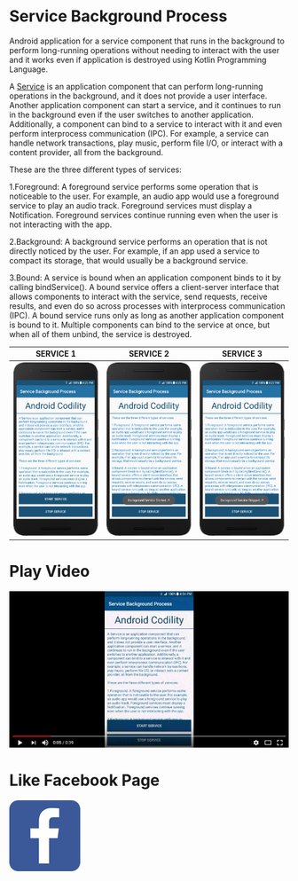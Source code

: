 # Service Background Process
Android application for a service component that runs in the background to perform long-running operations without needing to interact with the user and it works even if application is destroyed using Kotlin Programming Language.

A [Service](https://developer.android.com/guide/components/services.html) is an application component that can perform long-running operations in the background, and it does not provide a user interface. Another application component can start a service, and it continues to run in the background even if the user switches to another application. Additionally, a component can bind to a service to interact with it and even perform interprocess communication (IPC). For example, a service can handle network transactions, play music, perform file I/O, or interact with a content provider, all from the background.
   
These are the three different types of services:

1.Foreground:
A foreground service performs some operation that is noticeable to the user. For example, an audio app would use a foreground service to play an audio track. Foreground services must display a Notification. Foreground services continue running even when the user is not interacting with the app.

2.Background:
A background service performs an operation that is not directly noticed by the user. For example, if an app used a service to compact its storage, that would usually be a background service.

3.Bound:
A service is bound when an application component binds to it by calling bindService(). A bound service offers a client-server interface that allows components to interact with the service, send requests, receive results, and even do so across processes with interprocess communication (IPC). A bound service runs only as long as another application component is bound to it. Multiple components can bind to the service at once, but when all of them unbind, the service is destroyed.

SERVICE 1     |  SERVICE 2 |  SERVICE 3 |
:---------:|:----------:|:---------:
![](https://github.com/AndroidCodility/ServiceBackgroundProcess/blob/master/design/main.png?raw=true)  |  ![](https://github.com/AndroidCodility/ServiceBackgroundProcess/blob/master/design/start.png?raw=true) |  ![](https://github.com/AndroidCodility/ServiceBackgroundProcess/blob/master/design/stop.png?raw=true) 

# Play Video
[![](https://github.com/AndroidCodility/ServiceBackgroundProcess/blob/master/design/service_video.png?raw=true)](https://youtu.be/iVNsYOyQcx0 "Click here to watch")

# Like Facebook Page
[![](https://github.com/AndroidCodility/Barchart-Graph/blob/master/design/fb.png?raw=true)](https://www.facebook.com/androidcodility/ "Click here")
